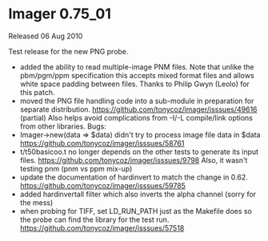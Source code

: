 # Imager 0.75_01

Released 06 Aug 2010

Test release for the new PNG probe.
- added the ability to read multiple-image PNM files. Note that unlike the pbm/pgm/ppm specification this accepts mixed format files and allows white space padding between files. Thanks to Philip Gwyn (Leolo) for this patch. 
- moved the PNG file handling code into a sub-module in preparation for separate distribution. https://github.com/tonycoz/imager/isssues/49616 (partial) Also helps avoid complications from -I/-L compile/link options from other libraries. Bugs: 
- Imager->new(data => $data) didn't try to process image file data in $data https://github.com/tonycoz/imager/isssues/58761 
- t/t50basicoo.t no longer depends on the other tests to generate its input files. https://github.com/tonycoz/imager/isssues/9798 Also, it wasn't testing pnm (pnm vs ppm mix-up) 
- update the documentation of hardinvert to match the change in 0.62. https://github.com/tonycoz/imager/isssues/59785 
- added hardinvertall filter which also inverts the alpha channel (sorry for the mess) 
- when probing for TIFF, set LD_RUN_PATH just as the Makefile does so the probe can find the library for the test run. https://github.com/tonycoz/imager/isssues/57518